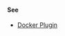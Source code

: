 #### See

- [Docker Plugin](https://docs.cloudbees.com/docs/admin-resources/latest/plugins/docker-workflow)
